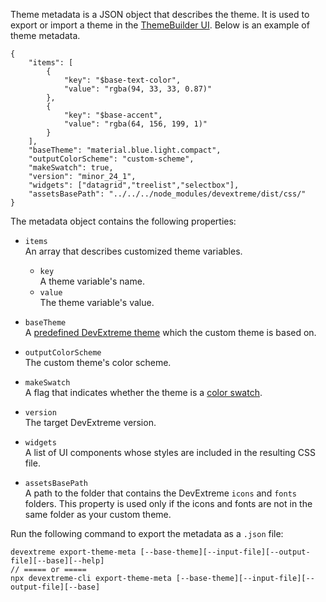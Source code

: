Theme metadata is a JSON object that describes the theme. It is used to export or import a theme in the [ThemeBuilder UI](/concepts/60%20Themes%20and%20Styles/08%20ThemeBuilder '/Documentation/Guide/Themes_and_Styles/ThemeBuilder/'). Below is an example of theme metadata.

    {
        "items": [
            {
                "key": "$base-text-color",
                "value": "rgba(94, 33, 33, 0.87)"
            },
            {
                "key": "$base-accent",
                "value": "rgba(64, 156, 199, 1)"
            }
        ],
        "baseTheme": "material.blue.light.compact",
        "outputColorScheme": "custom-scheme",
        "makeSwatch": true,
        "version": "minor_24_1",
        "widgets": ["datagrid","treelist","selectbox"],
        "assetsBasePath": "../../../node_modules/devextreme/dist/css/"
    }

The metadata object contains the following properties:

- `items`       
An array that describes customized theme variables.
    - `key`     
    A theme variable's name.
    - `value`       
    The theme variable's value.

- `baseTheme`       
A [predefined DevExtreme theme](/concepts/60%20Themes%20and%20Styles/05%20Predefined%20Themes/00%20Predefined%20Themes.md '/Documentation/Guide/Themes_and_Styles/Predefined_Themes/') which the custom theme is based on.

- `outputColorScheme`       
The custom theme's color scheme.

- `makeSwatch`      
A flag that indicates whether the theme is a [color swatch](/concepts/60%20Themes%20and%20Styles/05%20Predefined%20Themes/55%20Color%20Swatches.md '/Documentation/Guide/Themes_and_Styles/Predefined_Themes/#Color_Swatches').

- `version`     
The target DevExtreme version.

* `widgets`       
A list of UI components whose styles are included in the resulting CSS file.

- `assetsBasePath`            
A path to the folder that contains the DevExtreme `icons` and `fonts` folders. This property is used only if the icons and fonts are not in the same folder as your custom theme.

Run the following command to export the metadata as a `.json` file:

    devextreme export-theme-meta [--base-theme][--input-file][--output-file][--base][--help]
    // ===== or =====
    npx devextreme-cli export-theme-meta [--base-theme][--input-file][--output-file][--base]
